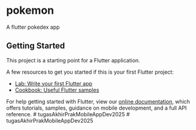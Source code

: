 # pokemon

A flutter pokedex app

## Getting Started

This project is a starting point for a Flutter application.

A few resources to get you started if this is your first Flutter project:

- [Lab: Write your first Flutter app](https://flutter.dev/docs/get-started/codelab)
- [Cookbook: Useful Flutter samples](https://flutter.dev/docs/cookbook)

For help getting started with Flutter, view our
[online documentation](https://flutter.dev/docs), which offers tutorials,
samples, guidance on mobile development, and a full API reference.
#   t u g a s A k h i r P r a k M o b i l e A p p D e v 2 0 2 5  
 #   t u g a s A k h i r P r a k M o b i l e A p p D e v 2 0 2 5  
 